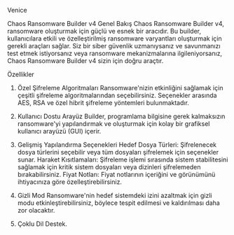 Venice

Chaos Ransomware Builder v4
Genel Bakış
Chaos Ransomware Builder v4, ransomware oluşturmak için güçlü ve esnek bir aracıdır. Bu builder, kullanıcılara etkili ve özelleştirilmiş ransomware varyantları oluşturmak için gerekli araçları sağlar. Siz bir siber güvenlik uzmanıysanız ve savunmanızı test etmek istiyorsanız veya ransomware mekanizmalarına ilgileniyorsanız, Chaos Ransomware Builder v4 sizin için doğru araçtır.

Özellikler
1. Özel Şifreleme Algoritmaları
Ransomware'nizin etkinliğini sağlamak için çeşitli şifreleme algoritmalarından seçebilirsiniz. Seçenekler arasında AES, RSA ve özel hibrit şifreleme yöntemleri bulunmaktadır.

2. Kullanıcı Dostu Arayüz
Builder, programlama bilgisine gerek kalmaksızın ransomware'yi yapılandırmak ve oluşturmak için kolay bir grafiksel kullanıcı arayüzü (GUI) içerir.

3. Gelişmiş Yapılandırma Seçenekleri
Hedef Dosya Türleri: Şifrelenecek dosya türlerini seçebilir veya tüm dosyaları şifrelemek için seçenekler sunar.
Haraket Kısıtlamaları: Şifreleme işlemi sırasında sistem stabilitesini sağlamak için kritik sistem dosyaları veya dizinleri şifrelemeden bırakabilirsiniz.
Fiyat Notları: Fiyat notlarının içeriğini ve görünümünü ihtiyacınıza göre özelleştirebilirsiniz.
4. Gizli Mod
Ransomware'nin hedef sistemdeki izini azaltmak için gizli modu etkinleştirebilirsiniz, böylece tespit edilmesi ve kaldırılması daha zor olacaktır.

5. Çoklu Dil Destek.
